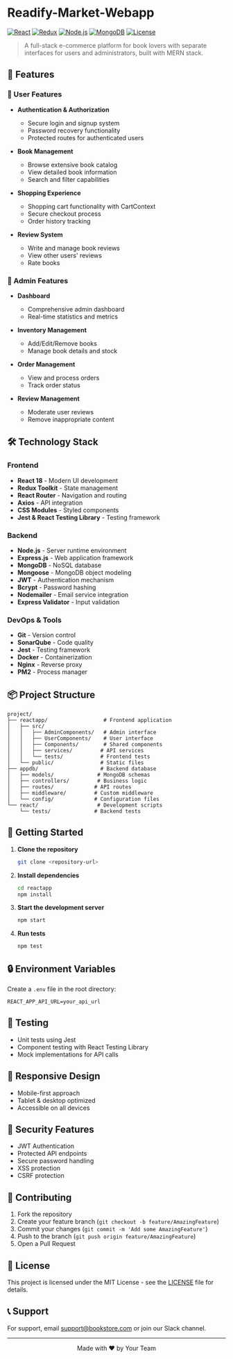 # Readify-Market-Webapp


[![React](https://img.shields.io/badge/React-18.x-61DAFB?logo=react)](https://reactjs.org/)
[![Redux](https://img.shields.io/badge/Redux-Toolkit-764ABC?logo=redux)](https://redux-toolkit.js.org/)
[![Node.js](https://img.shields.io/badge/Node.js-Latest-339933?logo=node.js)](https://nodejs.org/)
[![MongoDB](https://img.shields.io/badge/MongoDB-Latest-47A248?logo=mongodb)](https://www.mongodb.com/)
[![License](https://img.shields.io/badge/License-MIT-blue.svg)](LICENSE)

> A full-stack e-commerce platform for book lovers with separate interfaces for users and administrators, built with MERN stack.

## 🌟 Features

### 👤 User Features
- **Authentication & Authorization**
  - Secure login and signup system
  - Password recovery functionality
  - Protected routes for authenticated users
  
- **Book Management**
  - Browse extensive book catalog
  - View detailed book information
  - Search and filter capabilities
  
- **Shopping Experience**
  - Shopping cart functionality with CartContext
  - Secure checkout process
  - Order history tracking
  
- **Review System**
  - Write and manage book reviews
  - View other users' reviews
  - Rate books

### 👑 Admin Features
- **Dashboard**
  - Comprehensive admin dashboard
  - Real-time statistics and metrics
  
- **Inventory Management**
  - Add/Edit/Remove books
  - Manage book details and stock
  
- **Order Management**
  - View and process orders
  - Track order status
  
- **Review Management**
  - Moderate user reviews
  - Remove inappropriate content

## 🛠️ Technology Stack

### Frontend
- **React 18** - Modern UI development
- **Redux Toolkit** - State management
- **React Router** - Navigation and routing
- **Axios** - API integration
- **CSS Modules** - Styled components
- **Jest & React Testing Library** - Testing framework

### Backend
- **Node.js** - Server runtime environment
- **Express.js** - Web application framework
- **MongoDB** - NoSQL database
- **Mongoose** - MongoDB object modeling
- **JWT** - Authentication mechanism
- **Bcrypt** - Password hashing
- **Nodemailer** - Email service integration
- **Express Validator** - Input validation

### DevOps & Tools
- **Git** - Version control
- **SonarQube** - Code quality
- **Jest** - Testing framework
- **Docker** - Containerization
- **Nginx** - Reverse proxy
- **PM2** - Process manager

## 📦 Project Structure
```
project/
├── reactapp/                  # Frontend application
│   ├── src/
│   │   ├── AdminComponents/   # Admin interface
│   │   ├── UserComponents/    # User interface
│   │   ├── Components/        # Shared components
│   │   ├── services/         # API services
│   │   └── tests/            # Frontend tests
│   └── public/               # Static files
├── appdb/                    # Backend database
│   ├── models/              # MongoDB schemas
│   ├── controllers/         # Business logic
│   ├── routes/             # API routes
│   ├── middleware/         # Custom middleware
│   └── config/             # Configuration files
└── react/                   # Development scripts
    └── tests/              # Backend tests
```

## 🚀 Getting Started

1. **Clone the repository**
   ```bash
   git clone <repository-url>
   ```

2. **Install dependencies**
   ```bash
   cd reactapp
   npm install
   ```

3. **Start the development server**
   ```bash
   npm start
   ```

4. **Run tests**
   ```bash
   npm test
   ```

## 🔒 Environment Variables
Create a `.env` file in the root directory:
```env
REACT_APP_API_URL=your_api_url
```

## 🧪 Testing
- Unit tests using Jest
- Component testing with React Testing Library
- Mock implementations for API calls

## 📱 Responsive Design
- Mobile-first approach
- Tablet & desktop optimized
- Accessible on all devices

## 🔐 Security Features
- JWT Authentication
- Protected API endpoints
- Secure password handling
- XSS protection
- CSRF protection

## 🤝 Contributing
1. Fork the repository
2. Create your feature branch (`git checkout -b feature/AmazingFeature`)
3. Commit your changes (`git commit -m 'Add some AmazingFeature'`)
4. Push to the branch (`git push origin feature/AmazingFeature`)
5. Open a Pull Request

## 📝 License
This project is licensed under the MIT License - see the [LICENSE](LICENSE) file for details.

## 📞 Support
For support, email support@bookstore.com or join our Slack channel.

---

<div align="center">
Made with ❤️ by Your Team
</div>
